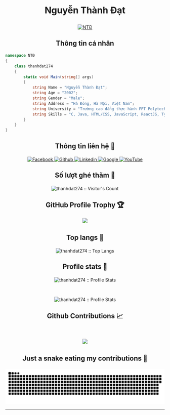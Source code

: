 # <p align="center">Nguyễn Thành Đạt</p>

<p align="center">
	<a href="https://github.com/thanhdat274">
	<img src="https://avatars.githubusercontent.com/u/77159701?v=4" width = "200" alt="NTĐ">
	</a>
</p>

<h2 align="center">Thông tin cá nhân</h2>

```C#
namespace NTĐ
{
    class thanhdat274
    {
        static void Main(string[] args)
        {
            string Name = "Nguyễn Thành Đạt";
            string Age = "2002";
            string Gender = "Male";
            string Address = "Hà Đông, Hà Nội, Việt Nam";
            string University = "Trường cao đẳng thực hành FPT Polytechnic Hà Nội";
            string Skills = "C, Java, HTML/CSS, JavaScript, ReactJS, TypeScript, NodeJS";
        }
    }
}
```

## <p align="center">Thông tin liên hệ 🌹</p>

<p align="center">
  <a href="https://www.facebook.com/nguyenthanhdat2704">
    <img src="https://www.vectorlogo.zone/logos/facebook/facebook-official.svg" alt="Facebook" height="30" width="30">
  </a>
	
  <a href="https://github.com/thanhdat274">
    <img src="https://www.vectorlogo.zone/logos/github/github-tile.svg" alt="Github" height="30" width="30">
  </a>
  
  <a href="https://www.linkedin.com/in/nguy%E1%BB%85n-th%C3%A0nh-%C4%91%E1%BA%A1t-249396233/">
    <img src="https://www.vectorlogo.zone/logos/linkedin/linkedin-icon.svg" alt="Linkedin" height="30" width="30">
  </a>
  
  <a href="mailto:nguyenthanhdat27042002@gmail.com">
    <img src="https://www.vectorlogo.zone/logos/google/google-icon.svg" alt="Google" height="30" width="30">
  </a>
	
  <a href="https://www.youtube.com/c/NguyễnThànhĐạt27">
    <img src="https://www.vectorlogo.zone/logos/youtube/youtube-icon.svg" alt="YouTube" height="30" width="30">
  </a>
</p>

## <p align="center">Số lượt ghé thăm :eyes:</p>

<p align="center"><img src="https://profile-counter.glitch.me/{thanhdat274}/count.svg" alt="thanhdat274 :: Visitor's Count" /></p>

## <p align="center">GitHub Profile Trophy 🏆</p>

<p align='center'>
<img src="https://github-trophies.vercel.app/?username=thanhdat274&theme=tokyonight&no-frame=false&no-bg=false&margin-w=4">
</p>

## <p align="center">Top langs :tongue:</p>

<p align="center"><img src="https://github-readme-stats.vercel.app/api/top-langs/?username=thanhdat274&theme=radical&hide_border=false&include_all_commits=false&count_private=false&layout=compact" alt="thanhdat274 :: Top Langs" /></p>

## <p align="center">Profile stats :musical_keyboard:</p>

<p align="center"><img src="https://github-readme-stats.vercel.app/api?username=thanhdat274&theme=radical&hide_border=false&include_all_commits=false&count_private=false" alt="thanhdat274 :: Profile Stats" /></p> <br>
<p align="center"><img src="https://github-readme-streak-stats.herokuapp.com/?user=thanhdat274&theme=radical&hide_border=false" alt="thanhdat274 :: Profile Stats" /></p>

## <p align="center">Github Contributions 📈</p>
<br>
<p align='center'>
<img src="https://activity-graph.herokuapp.com/graph?username=thanhdat274&theme=react-dark&hide_border=true">
<p>
	
	
## <p align="center">Just a snake eating my contributions 🐍</p>
<p align='center'>
<img src="https://github.com/thanhdat274/thanhdat274/blob/output/github-contribution-grid-snake.svg">
</p>

<hr>
<br>
